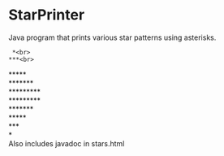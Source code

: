 # StarPrinter
Java program that prints various star patterns using asterisks.

     *<br>
    ***<br>
   *****<br>
  *******<br>
 *********<br>
 *********<br>
  *******<br>
   *****<br>
    ***<br>
     *<br>
Also includes javadoc in stars.html
